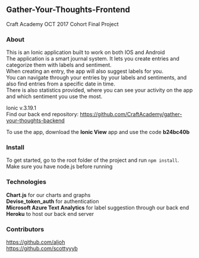 ## Gather-Your-Thoughts-Frontend
Craft Academy OCT 2017 Cohort Final Project  

### About
This is an Ionic application built to work on both IOS and Android  
The application is a smart journal system. It lets you create entries and categorize them with labels and sentiment.  
When creating an entry, the app will also suggest labels for you.  
You can navigate through your entries by your labels and sentiments, and also find entries from a specific date in time.  
There is also statistics provided, where you can see your activity on the app and which sentiment you use the most.  

Ionic v.3.19.1  
Find our back end repository: https://github.com/CraftAcademy/gather-your-thoughts-backend  

To use the app, download the **Ionic View** app and use the code **b24bc40b**

### Install
To get started, go to the root folder of the project and run `npm install`. Make sure you have node.js before running


### Technologies
**Chart.js** for our charts and graphs  
**Devise_token_auth** for authentication  
**Microsoft Azure Text Analytics** for label suggestion through our back end  
**Heroku** to host our back end server

### Contributors
https://github.com/aljoh  
https://github.com/scottyyyb
